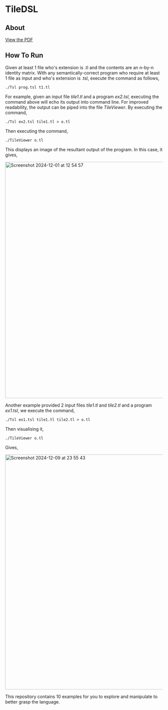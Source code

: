 # TileDSL

## About
[View the PDF](./manual.pdf)

## How To Run
Given at least 1 file who's extension is .tl and the contents are an n-by-n identity matrix. With any semantically-correct program who require at least 1 file as input and who's extension is .tsl, execute the command as follows,

```
./Tsl prog.tsl t1.tl
```

For example, given an input file _tile1.tl_ and a program _ex2.tsl_, executing the command above will echo its output into command line. For improved readability, the output can be piped into the file _TileViewer_. By executing the command,

```
./Tsl ex2.tsl tile1.tl > o.tl
```

Then executing the command,

```
./TileViewer o.tl
```

This displays an image of the resultant output of the program. In this case, it gives,

<img width="755" alt="Screenshot 2024-12-01 at 12 54 57" src="https://github.com/user-attachments/assets/1064f478-62d9-49f5-99bf-ea96e81635f1">

Another example provided 2 input files _tile1.tl_ and _tile2.tl_ and a program _ex1.tsl_, we execute the command,

```
./Tsl ex1.tsl tile1.tl tile2.tl > o.tl
```

Then visualising it,

```
./TileViewer o.tl
```

Gives,

<img width="751" alt="Screenshot 2024-12-09 at 23 55 43" src="https://github.com/user-attachments/assets/f6a24545-af87-4ffc-ae67-bebaae75f476">

This repository contains 10 examples for you to explore and manipulate to better grasp the language.
